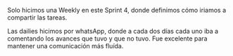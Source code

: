 Solo hicimos una Weekly en este Sprint 4, donde definimos cómo iriamos a compartir las tareas.

Las dailies hicimos por whatsApp, donde a cada dos días cada uno iba a comentando los avances que tuvo y que no tuvo.
Fue excelente para mantener una comunicación más fluída.
